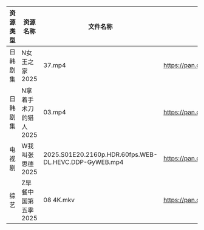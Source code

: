 | 资源类型 | 资源名称          | 文件名称                                                  | 分享链接                                | 更新时间                |
| ---- | ------------- | ----------------------------------------------------- | ----------------------------------- | ------------------- |
| 日韩剧集 | N女王之家2025     | 37.mp4                                                | https://pan.quark.cn/s/a85463f38f49 | 2025-06-18 16:27:47 |
| 日韩剧集 | N拿着手术刀的猎人2025 | 03.mp4                                                | https://pan.quark.cn/s/425671cbfbc3 | 2025-06-18 01:28:49 |
| 电视剧  | W我叫张思德2025    | 2025.S01E20.2160p.HDR.60fps.WEB-DL.HEVC.DDP-GyWEB.mp4 | https://pan.quark.cn/s/7094d1f0b265 | 2025-06-18 01:32:43 |
| 综艺   | Z早餐中国第五季2025  | 08 4K.mkv                                             | https://pan.quark.cn/s/8bf6a96b483b | 2025-06-18 16:35:37 |
